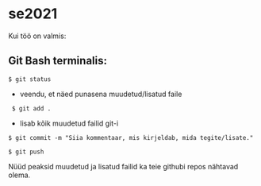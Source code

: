 # se2021

Kui töö on valmis:

## Git Bash terminalis:

`$ git status`

- veendu, et näed punasena muudetud/lisatud faile

` $ git add .`

- lisab kõik muudetud failid git-i

`$ git commit -m "Siia kommentaar, mis kirjeldab, mida tegite/lisate."`

`$ git push`

Nüüd peaksid muudetud ja lisatud failid ka teie githubi repos nähtavad olema.